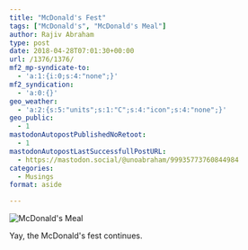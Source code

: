 ```yaml
---
title: "McDonald's Fest"
tags: ["McDonald's", "McDonald's Meal"]
author: Rajiv Abraham
type: post
date: 2018-04-28T07:01:30+00:00
url: /1376/1376/
mf2_mp-syndicate-to:
  - 'a:1:{i:0;s:4:"none";}'
mf2_syndication:
  - 'a:0:{}'
geo_weather:
  - 'a:2:{s:5:"units";s:1:"C";s:4:"icon";s:4:"none";}'
geo_public:
  - 1
mastodonAutopostPublishedNoRetoot:
  - 1
mastodonAutopostLastSuccessfullPostURL:
  - https://mastodon.social/@unoabraham/99935773760844984
categories:
  - Musings
format: aside

---
```

![McDonald's Meal](/images/IMG_20180504_143249.jpg "McDonald's Meal")

Yay, the McDonald's fest continues.